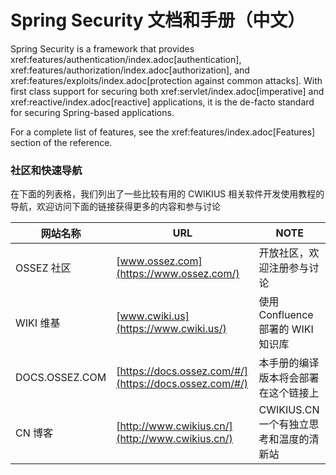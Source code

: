 # Spring Security 文档和手册（中文）

Spring Security is a framework that provides xref:features/authentication/index.adoc[authentication], xref:features/authorization/index.adoc[authorization], and xref:features/exploits/index.adoc[protection against common attacks].
With first class support for securing both xref:servlet/index.adoc[imperative] and xref:reactive/index.adoc[reactive] applications, it is the de-facto standard for securing Spring-based applications.

For a complete list of features, see the xref:features/index.adoc[Features] section of the reference.

### 社区和快速导航

在下面的列表格，我们列出了一些比较有用的 CWIKIUS 相关软件开发使用教程的导航，欢迎访问下面的链接获得更多的内容和参与讨论

| 网站名称           | URL                                                    | NOTE                       |
|----------------|--------------------------------------------------------|----------------------------|
| OSSEZ 社区       | [www.ossez.com](https://www.ossez.com/)                | 开放社区，欢迎注册参与讨论              |
| WIKI 维基        | [www.cwiki.us](https://www.cwiki.us/)                  | 使用 Confluence 部署的 WIKI 知识库 |
| DOCS.OSSEZ.COM | [https://docs.ossez.com/#/](https://docs.ossez.com/#/) | 本手册的编译版本将会部署在这个链接上         |
| CN 博客          | [http://www.cwikius.cn/](http://www.cwikius.cn/)       | CWIKIUS.CN 一个有独立思考和温度的清新站  |
